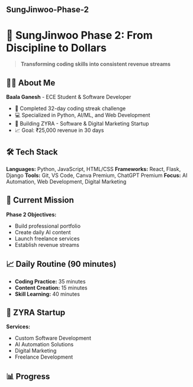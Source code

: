 ##  SungJinwoo-Phase-2

# 🚀 SungJinwoo Phase 2: From Discipline to Dollars

> **Transforming coding skills into consistent revenue streams**

## 👨‍💻 About Me

**Baala Ganesh** -  ECE Student & Software Developer 
- 🎯 Completed 32-day coding streak challenge 
- 💻 Specialized in Python, AI/ML, and Web Development
- 🚀 Building ZYRA   -  Software & Digital Marketing  Startup  
- 📈 Goal: ₹25,000 revenue in 30 days

## 🛠️ Tech Stack

**Languages:** Python, JavaScript, HTML/CSS
**Frameworks:** React, Flask, Django
**Tools:** Git, VS Code, Canva Premium, ChatGPT Premium
**Focus:** AI Automation, Web Development, Digital Marketing

## 🎯 Current Mission

**Phase 2 Objectives:**
- Build professional portfolio
- Create daily AI content
- Launch freelance services
- Establish revenue streams

## 📈 Daily Routine (90 minutes)

- **Coding Practice:** 35 minutes
- **Content Creation:** 15 minutes  
- **Skill Learning:** 40 minutes

## 🚀 ZYRA Startup

**Services:**
- Custom Software Development
- AI Automation Solutions
- Digital Marketing
- Freelance Development

## 📊 Progress
